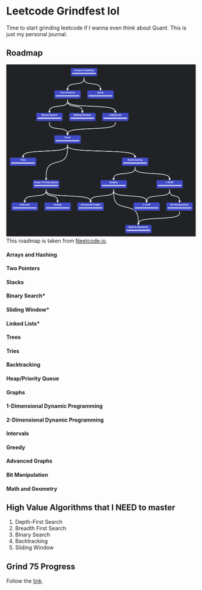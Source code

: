 # Leetcode Grindfest lol
Time to start grinding leetcode if I wanna even think about Quant. This is just my personal journal.

## Roadmap

![alt text](https://github.com/limjunan/lc-grind/blob/main/roadmap.png?raw=true])
This roadmap is taken from [Neetcode.io](https://neetcode.io/roadmap).

#### Arrays and Hashing

#### Two Pointers

#### Stacks

#### Binary Search*

#### Sliding Window*

#### Linked Lists*

#### Trees

#### Tries

#### Backtracking

#### Heap/Priority Queue

#### Graphs

#### 1-Dimensional Dynamic Programming

#### 2-Dimensional Dynamic Programming

#### Intervals

#### Greedy 

#### Advanced Graphs

#### Bit Manipulation

#### Math and Geometry 

## High Value Algorithms that I NEED to master

1. Depth-First Search
2. Breadth First Search
3. Binary Search
4. Backtracking
5. Sliding Window

## Grind 75 Progress

Follow the [link](https://www.techinterviewhandbook.org/grind75).

